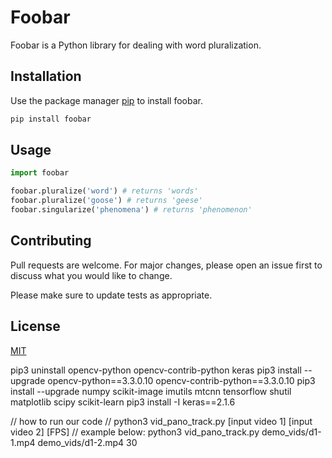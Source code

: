 # Foobar

Foobar is a Python library for dealing with word pluralization.

## Installation

Use the package manager [pip](https://pip.pypa.io/en/stable/) to install foobar.

```bash
pip install foobar
```

## Usage

```python
import foobar

foobar.pluralize('word') # returns 'words'
foobar.pluralize('goose') # returns 'geese'
foobar.singularize('phenomena') # returns 'phenomenon'
```

## Contributing
Pull requests are welcome. For major changes, please open an issue first to discuss what you would like to change.

Please make sure to update tests as appropriate.

## License
[MIT](https://choosealicense.com/licenses/mit/)

pip3 uninstall opencv-python opencv-contrib-python keras
pip3 install --upgrade opencv-python==3.3.0.10 opencv-contrib-python==3.3.0.10 
pip3 install --upgrade numpy scikit-image imutils mtcnn tensorflow shutil matplotlib scipy scikit-learn
pip3 install -I keras==2.1.6

// how to run our code
// python3 vid_pano_track.py [input video 1] [input video 2] [FPS]
// example below:
python3 vid_pano_track.py demo_vids/d1-1.mp4 demo_vids/d1-2.mp4 30
